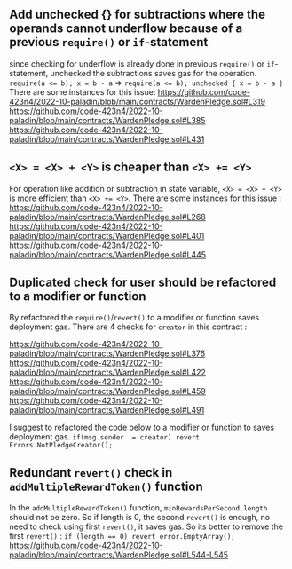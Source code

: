## Add unchecked {} for subtractions where the operands cannot underflow because of a previous `require()` or `if`-statement
since checking for underflow is already done in previous `require()` or `if`-statement, unchecked the subtractions saves gas for the operation.
```require(a <= b); x = b - a``` => ```require(a <= b); unchecked { x = b - a }``` 
There are some instances for this issue:
https://github.com/code-423n4/2022-10-paladin/blob/main/contracts/WardenPledge.sol#L319
https://github.com/code-423n4/2022-10-paladin/blob/main/contracts/WardenPledge.sol#L385
https://github.com/code-423n4/2022-10-paladin/blob/main/contracts/WardenPledge.sol#L431


## `<X> = <X> + <Y>` is cheaper than `<X> += <Y>`
For operation like addition or subtraction in state variable, `<X> = <X> + <Y>` is more efficient than `<X> += <Y>`. There are some instances for this issue :
https://github.com/code-423n4/2022-10-paladin/blob/main/contracts/WardenPledge.sol#L268
https://github.com/code-423n4/2022-10-paladin/blob/main/contracts/WardenPledge.sol#L401
https://github.com/code-423n4/2022-10-paladin/blob/main/contracts/WardenPledge.sol#L445


## Duplicated check for user should be refactored to a modifier or function
By refactored the `require()`/`revert()` to a modifier or function saves deployment gas. 
There are 4 checks for `creator` in this contract :

https://github.com/code-423n4/2022-10-paladin/blob/main/contracts/WardenPledge.sol#L376
https://github.com/code-423n4/2022-10-paladin/blob/main/contracts/WardenPledge.sol#L422
https://github.com/code-423n4/2022-10-paladin/blob/main/contracts/WardenPledge.sol#L459
https://github.com/code-423n4/2022-10-paladin/blob/main/contracts/WardenPledge.sol#L491


I suggest to refactored the code below to a modifier or function to saves deployment gas.
```if(msg.sender != creator) revert Errors.NotPledgeCreator();```


## Redundant `revert()` check in `addMultipleRewardToken()` function
In the `addMultipleRewardToken()` function, `minRewardsPerSecond.length` should not be zero. So if length is 0, the second `revert()` is enough, no need to check using first `revert()`, it saves gas. So its better to remove the first `revert()` :
```if (length == 0) revert error.EmptyArray();```
https://github.com/code-423n4/2022-10-paladin/blob/main/contracts/WardenPledge.sol#L544-L545